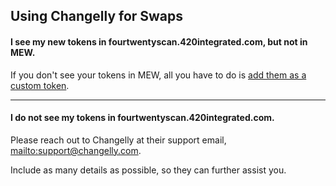 ## Using Changelly for Swaps

#### I see my new tokens in fourtwentyscan.420integrated.com, but not in MEW.

If you don't see your tokens in MEW, all you have to do is [add them as a custom token](https://kb.my420wallet.420integrated.com/en/tokens/how-to-add-custom-token/).

***

#### I do not see my tokens in fourtwentyscan.420integrated.com.

Please reach out to Changelly at their support email, <mailto:support@changelly.com>.

Include as many details as possible, so they can further assist you.
